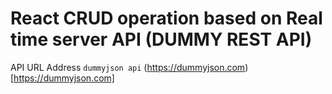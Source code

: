 # React CRUD operation based on Real time server API (DUMMY REST API)

API URL Address `dummyjson api` (https://dummyjson.com)[https://dummyjson.com]
